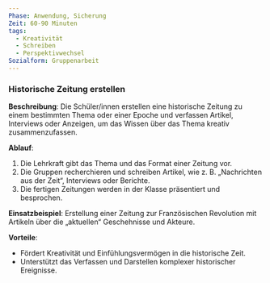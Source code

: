 ```yaml
---
Phase: Anwendung, Sicherung
Zeit: 60-90 Minuten
tags:
  - Kreativität
  - Schreiben
  - Perspektivwechsel
Sozialform: Gruppenarbeit
---
```


### Historische Zeitung erstellen

**Beschreibung**: Die Schüler/innen erstellen eine historische Zeitung zu einem bestimmten Thema oder einer Epoche und verfassen Artikel, Interviews oder Anzeigen, um das Wissen über das Thema kreativ zusammenzufassen.

**Ablauf**:
1. Die Lehrkraft gibt das Thema und das Format einer Zeitung vor.
2. Die Gruppen recherchieren und schreiben Artikel, wie z. B. „Nachrichten aus der Zeit“, Interviews oder Berichte.
3. Die fertigen Zeitungen werden in der Klasse präsentiert und besprochen.

**Einsatzbeispiel**: Erstellung einer Zeitung zur Französischen Revolution mit Artikeln über die „aktuellen“ Geschehnisse und Akteure.

**Vorteile**:
- Fördert Kreativität und Einfühlungsvermögen in die historische Zeit.
- Unterstützt das Verfassen und Darstellen komplexer historischer Ereignisse.
